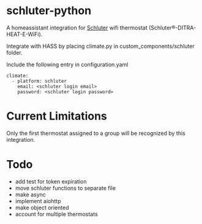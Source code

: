 # schluter-python
A homeassistant integration for [Schluter][] wifi thermostat (Schluter®-DITRA-HEAT-E-WiFi).

Integrate with HASS by placing climate.py in custom_components/schluter folder.

Include the following entry in configuration.yaml

    climate:
      - platform: schluter
        email: <schluter login email>
        password: <schluter login password>

# Current Limitations
  Only the first thermostat assigned to a group will be recognized by this integration.
  
# Todo
- add test for token expiration
- move schluter functions to separate file
- make async
- implement aiohttp
- make object oriented
- account for multiple thermostats

[Schluter]: https://www.schluter.com/schluter-us/en_US/Floor-Warming/c/FW
